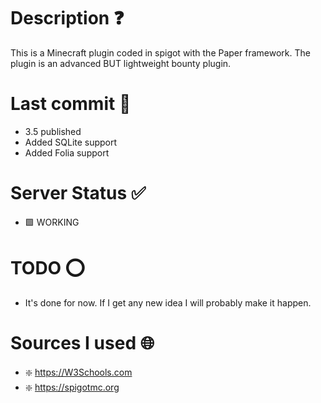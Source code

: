 # Description ❓

This is a Minecraft plugin coded in spigot with the Paper framework. The plugin is an advanced BUT lightweight bounty plugin.

# Last commit 💯

- 3.5 published
- Added SQLite support
- Added Folia support

# Server Status ✅

- 🟩 WORKING

# TODO ⭕

- It's done for now. If I get any new idea I will probably make it happen.

# Sources I used 🌐

- ❇️ https://W3Schools.com
- ❇️ https://spigotmc.org
